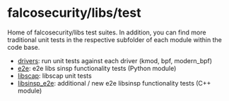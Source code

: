 # falcosecurity/libs/test

Home of falcosecurity/libs test suites. In addition, you can find more traditional unit tests in the respective subfolder of each module within the code base.

- [drivers](drivers/): run unit tests against each driver (kmod, bpf, modern_bpf)
- [e2e](e2e/): e2e libs sinsp functionality tests (Python module)
- [libscap](libscap/): libscap unit tests
- [libsinsp_e2e](libsinsp_e2e/): additional / new e2e libsinsp functionality tests (C++ module)
